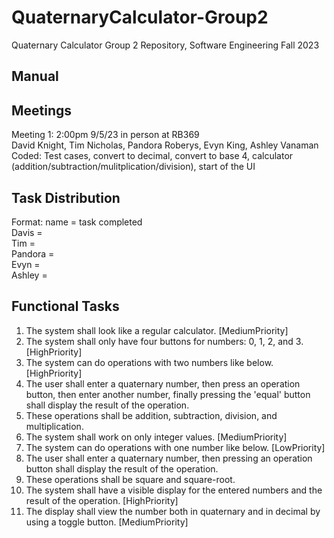 # QuaternaryCalculator-Group2
Quaternary Calculator Group 2 Repository, Software Engineering Fall 2023

## Manual

## Meetings
Meeting 1: 2:00pm 9/5/23 in person at RB369\
David Knight, Tim Nicholas, Pandora Roberys, Evyn King, Ashley Vanaman\
Coded: Test cases, convert to decimal, convert to base 4, calculator (addition/subtraction/mulitplication/division), start of the UI

## Task Distribution
Format: name = task completed\
Davis = \
Tim = \
Pandora = \
Evyn = \
Ashley = 

## Functional Tasks
1. The system shall look like a regular calculator. [MediumPriority]
2. The system shall only have four buttons for numbers: 0, 1, 2, and 3. 	[HighPriority]
3. The system can do operations with two numbers like below. [HighPriority]
4. The user shall enter a quaternary number, then press an operation button, 	then enter another number, finally pressing the 'equal' button shall 	display the result of the operation.
5. These operations shall be addition, subtraction, division, and 	multiplication.
6. The system shall work on only integer values. [MediumPriority]
7. The system can do operations with one number like below. [LowPriority]
8. The user shall enter a quaternary number, then pressing an operation button 	shall display the result of the operation.
9. These operations shall be square and square-root.
10. The system shall have a visible display for the entered numbers and the result 	of the operation. [HighPriority]
11. The display shall view the number both in quaternary and in decimal by 	using a toggle button. [MediumPriority]
